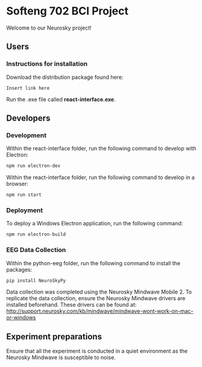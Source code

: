 # Softeng 702 BCI Project
Welcome to our Neurosky project!

## Users
### Instructions for installation
Download the distribution package found here:
```
Insert link here
```

Run the .exe file called **react-interface.exe**.

## Developers
### Development
Within the react-interface folder, run the following command to develop with Electron:

```bash
npm run electron-dev
```

Within the react-interface folder, run the following command to develop in a browser:

```bash
npm run start
```

### Deployment
To deploy a Windows Electron application, run the following command:

```bash
npm run electron-build
```

### EEG Data Collection
Within the python-eeg folder, run the following command to install the packages:

```bash
pip install NeuroSkyPy
```

Data collection was completed using the Neurosky Mindwave Mobile 2. To replicate the data collection, ensure the Neurosky Mindwave drivers are installed beforehand. These drivers can be found at:
http://support.neurosky.com/kb/mindwave/mindwave-wont-work-on-mac-or-windows

## Experiment preparations
Ensure that all the experiment is conducted in a quiet environment as the Neurosky Mindwave is susceptible to noise.
